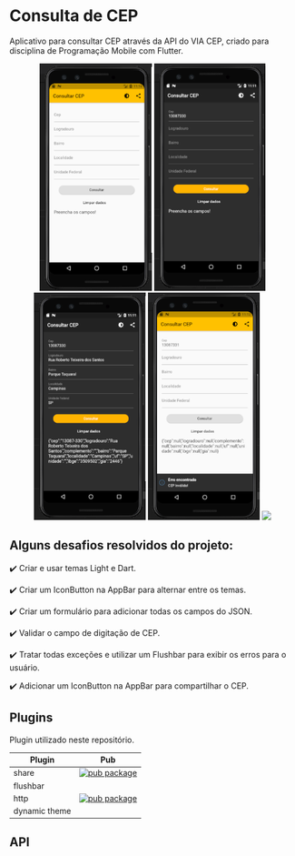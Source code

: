 # Consulta de CEP

Aplicativo para consultar CEP através da API do VIA CEP, criado para disciplina de Programação Mobile com Flutter.

<p align="center">
    <img src="https://github.com/MateusPalomo/Consultar-CEP/blob/master/images/screen1.PNG" height="400"/>
    <img src="https://github.com/MateusPalomo/Consultar-CEP/blob/master/images/screen2.PNG" height="400"/>
    <img src="https://github.com/MateusPalomo/Consultar-CEP/blob/master/images/screen3.PNG" height="400"/>
    <img src="https://github.com/MateusPalomo/Consultar-CEP/blob/master/images/screen4.PNG" height="400"/>
    <img src="https://media.giphy.com/media/Z9KdG7wGi40oupWKGc/giphy.gif" height="400" />
    
    
</p>

## Alguns desafios resolvidos do projeto:

:heavy_check_mark: Criar e usar temas Light e Dart.

:heavy_check_mark: Criar um IconButton na AppBar para alternar entre os temas.

:heavy_check_mark: Criar um formulário para adicionar todas os campos do JSON.

:heavy_check_mark: Validar o campo de digitação de CEP.

:heavy_check_mark: Tratar todas exceções e utilizar um Flushbar para exibir os erros para o usuário.

:heavy_check_mark: Adicionar um IconButton na AppBar para compartilhar o CEP.

## Plugins
Plugin utilizado neste repositório.

| Plugin | Pub |
|--------|-----|
| share | [![pub package](https://img.shields.io/pub/v/share.svg)](https://pub.dev/packages/share) |
| flushbar |[](https://pub.dev/packages/flushbar) |
| http | [![pub package](https://img.shields.io/pub/v/http.svg)](https://pub.dev/packages/http) |
| dynamic theme |[](https://pub.dev/packages/dynamic_theme#-readme-tab-) |

## API
